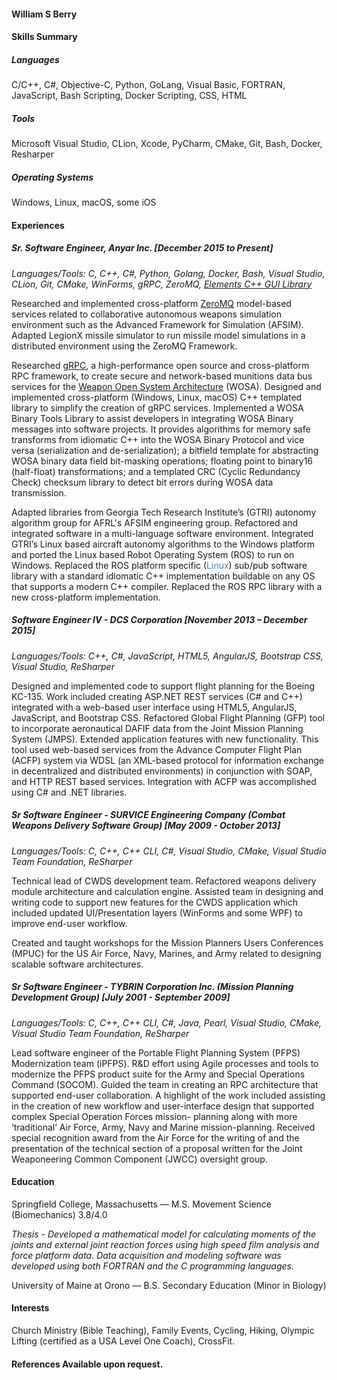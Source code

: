 #### William S Berry  

#### Skills Summary

##### Languages

C/C++, C#, Objective-C, Python, GoLang, Visual Basic, FORTRAN, JavaScript, Bash Scripting, Docker Scripting, CSS, HTML

##### Tools

Microsoft Visual Studio, CLion, Xcode, PyCharm, CMake, Git, Bash, Docker, Resharper

##### Operating Systems

Windows, Linux, macOS, some iOS

#### Experiences

##### Sr. Software Engineer, Anyar Inc.  [December 2015 to Present]

*Languages/Tools:* 
*C, C++, C#, Python, Golang, Docker, Bash, Visual Studio, CLion, Git, CMake, WinForms, gRPC, ZeroMQ, [Elements C++ GUI Library](https://github.com/cycfi/elements)*

Researched and implemented cross-platform [ZeroMQ](https://zeromq.org/) model-based services related to collaborative autonomous weapons simulation environment such as the Advanced Framework for Simulation (AFSIM). Adapted LegionX missile simulator to run missile model simulations in a distributed environment using the ZeroMQ Framework.

Researched [gRPC](https://grpc.io/), a high-performance open source and cross-platform RPC framework, to create secure and network-based munitions data bus services for the [Weapon Open System Architecture](https://www.wintec-inc.com/weapon-open-system-architecture-wosa-development/)  (WOSA). Designed and implemented cross-platform (Windows, Linux, macOS) C++ templated library to simplify the creation of gRPC services. Implemented a WOSA Binary Tools Library to assist developers in integrating WOSA Binary messages into software projects. It provides algorithms for memory safe transforms from idiomatic C++ into the WOSA Binary Protocol and vice versa (serialization and de-serialization); a bitfield template for abstracting WOSA binary data field bit-masking operations; floating point to binary16 (half-float) transformations; and a templated CRC (Cyclic Redundancy Check) checksum library to detect bit errors during WOSA data transmission.

Adapted libraries from Georgia Tech Research Institute’s (GTRI) autonomy algorithm group for AFRL's AFSIM engineering group. Refactored and integrated software in a multi-language software environment. Integrated GTRI’s Linux based aircraft autonomy algorithms to the Windows platform and ported the Linux based Robot Operating System (ROS) to run on Windows. Replaced the ROS platform specific (<font color='#4983a9'>Linux</font>) sub/pub software library with a standard idiomatic C++ implementation buildable on any OS that supports a modern C++ compiler. Replaced the ROS RPC library with a new cross-platform implementation.

##### Software Engineer IV - DCS Corporation [November 2013 – December 2015]

*Languages/Tools:* 
*C++, C#, JavaScript, HTML5, AngularJS, Bootstrap CSS, Visual Studio, ReSharper*

Designed and implemented code to support flight planning for the Boeing KC-135. Work included creating ASP.NET REST services (C# and C++) integrated with a web-based user interface using HTML5, AngularJS, JavaScript, and Bootstrap CSS. Refactored Global Flight Planning (GFP) tool to incorporate aeronautical DAFIF data from the Joint Mission Planning System (JMPS). Extended application features with new functionality. This tool used web-based services from the Advance Computer Flight Plan (ACFP) system via WDSL (an XML-based protocol for information exchange in decentralized and distributed environments) in conjunction with SOAP, and HTTP REST based services. Integration with ACFP was accomplished using C# and .NET libraries.

##### Sr Software Engineer - SURVICE Engineering Company (Combat Weapons Delivery Software Group) [May 2009 - October 2013]

*Languages/Tools:* 
*C, C++, C++ CLI, C#, Visual Studio, CMake, Visual Studio Team Foundation, ReSharper*

Technical lead of CWDS development team. Refactored weapons delivery module architecture and calculation engine. Assisted team in designing and writing code to support new features for the CWDS application which included updated UI/Presentation layers (WinForms and some WPF) to improve end-user workflow.

Created and taught workshops for the Mission Planners Users Conferences (MPUC) for the US Air Force, Navy, Marines, and Army related to designing scalable software architectures.

##### Sr Software Engineer - TYBRIN Corporation Inc. (Mission Planning Development Group) [July 2001 - September 2009]

*Languages/Tools:*
*C, C++, C++ CLI, C#, Java, Pearl, Visual Studio, CMake, Visual Studio Team Foundation, ReSharper*

Lead software engineer of the Portable Flight Planning System (PFPS) Modernization team (iPFPS). R&D effort using Agile processes and tools to modernize the PFPS product suite for the Army and Special Operations Command (SOCOM). Guided the team in creating an RPC architecture that supported end-user collaboration. A highlight of the work included assisting in the creation of new workflow and user-interface design that supported complex Special Operation Forces mission- planning along with more ‘traditional’ Air Force, Army, Navy and Marine mission-planning. Received special recognition award from the Air Force for the writing of and the presentation of the technical section of a proposal written for the Joint Weaponeering Common Component (JWCC) oversight group.

#### Education

Springfield College, Massachusetts — M.S. Movement Science (Biomechanics) 3.8/4.0

*Thesis - Developed a mathematical model for calculating moments of the joints and external joint reaction forces using high speed film analysis and force platform data. Data acquisition and modeling software was developed using both FORTRAN and the C programming languages.*

University of Maine at Orono — B.S. Secondary Education (Minor in Biology)

#### Interests

Church Ministry (Bible Teaching), Family Events, Cycling, Hiking, Olympic Lifting (certified as a USA Level One Coach), CrossFit.

#### References Available upon request.

